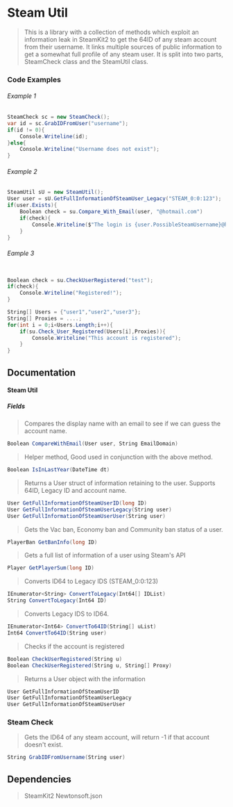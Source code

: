 # Steam Util

> This is a library with a collection of methods which exploit an information leak in SteamKit2 to get the 64ID of any steam account from their username. 
> It links multiple sources of public information to get a somewhat full profile of any steam user. 
> It is split into two parts, SteamCheck class and the SteamUtil class.

### Code Examples
###### Example 1 
```c#
SteamCheck sc = new SteamCheck();
var id = sc.GrabIDFromUser("username");
if(id != 0){
	Console.Writeline(id);
}else{
	Console.Writeline("Username does not exist");
}
```
###### Example 2
```c#
SteamUtil sU = new SteamUtil();
User user = sU.GetFullInformationOfSteamUser_Legacy("STEAM_0:0:123");
if(user.Exists){
	Boolean check = su.Compare_With_Email(user, "@hotmail.com")
	if(check){
		Console.Writeline($"The login is {user.PossibleSteamUsername}@hotmail.com");
	}
}
```
###### Eample 3
```c#

Boolean check = su.CheckUserRegistered("test");
if(check){
	Console.Writeline("Registered!");
}

String[] Users = {"user1","user2","user3"};
String[] Proxies = ....;
for(int i = 0;i<Users.Length;i++){
	if(su.Check_User_Registered(Users[i],Proxies)){
		Console.Writeline("This account is registered");
	}
}

```
## Documentation

#### Steam Util

##### Fields

> Compares the display name with an email to see if we can guess the account name.

```c#
Boolean CompareWithEmail(User user, String EmailDomain)
```

> Helper method, Good used in conjunction with the above method.

```c#
Boolean IsInLastYear(DateTime dt)
```

> Returns a User struct of information retaining to the user. Supports 64ID, Legacy ID and account name.
```c#
User GetFullInformationOfSteamUserID(long ID)
User GetFullInformationOfSteamUserLegacy(String user)
User GetFullInformationOfSteamUserUser(String user)
```
> Gets the Vac ban, Economy ban and Community ban status of a user.

```c#
PlayerBan GetBanInfo(long ID)
```

> Gets a full list of information of a user using Steam's API

```c#
Player GetPlayerSum(long ID)
```

> Converts ID64 to Legacy IDS (STEAM_0:0:123)

```c#
IEnumerator<String> ConvertToLegacy(Int64[] IDList)
String ConvertToLegacy(Int64 ID)
```

> Converts Legacy IDS to ID64.

```c#
IEnumerator<Int64> ConvertTo64ID(String[] uList)
Int64 ConvertTo64ID(String user)
```

> Checks if the account is registered

```c#
Boolean CheckUserRegistered(String u)
Boolean CheckUserRegistered(String u, String[] Proxy)
```

> Returns a User object with the information
```c#
User GetFullInformationOfSteamUserID
User GetFullInformationOfSteamUserLegacy
User GetFullInformationOfSteamUserUser
```
### Steam Check

> Gets the ID64 of any steam account, will return -1 if that account doesn't exist.

```c#
String GrabIDFromUsername(String user)
```


## Dependencies

> SteamKit2
> Newtonsoft.json
